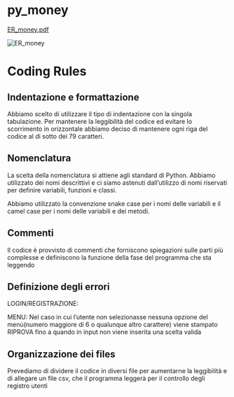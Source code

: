 # py_money
[ER_money.pdf](https://github.com/DavideB98/py_money/files/12079549/ER_money.pdf)

![ER_money](https://github.com/DavideB98/py_money/assets/24292409/bc17ca43-ed1a-4445-9544-743d45b8aa26)

# Coding Rules

## Indentazione e formattazione

Abbiamo scelto di utilizzare il tipo di indentazione con la singola tabulazione. Per mantenere la leggibilità del codice ed evitare lo scorrimento in orizzontale abbiamo deciso di mantenere ogni riga del codice al di sotto dei 79 caratteri.

## Nomenclatura

La scelta della nomenclatura si attiene agli standard di Python. Abbiamo utilizzato dei nomi descrittivi e ci siamo astenuti dall’utilizzo di nomi riservati per definire variabili, funzioni e classi.

Abbiamo utilizzato la convenzione snake case per i nomi delle variabili e il camel case per i nomi delle variabili e dei metodi.

## Commenti

Il codice è provvisto di commenti che forniscono spiegazioni sulle parti più complesse e definiscono la funzione della fase del programma che sta leggendo

## Definizione degli errori

LOGIN/REGISTRAZIONE:  

MENU: Nel caso in cui l’utente non selezionasse nessuna opzione del menù(numero maggiore di 6 o qualunque altro carattere) viene stampato RIPROVA fino a quando in input non viene inserita una scelta valida

## Organizzazione dei files

Prevediamo di dividere il codice in diversi file per aumentarne la leggibilità e di allegare un file csv, che il programma leggerà per il controllo degli registro utenti
